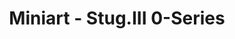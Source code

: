 ---
layout: product
title: "Miniart - Stug.III 0-Series"
price: "TBA" 
desc: "N/A"
img_path: "/assets/img/MI35210.jpg"
brand: "N/A"
available: false
special_offer: false
new: false
soon: true
cat: "010000"
subcat: "010100"
subsubcat: "0N/A"
sifra: "MI35210"
---